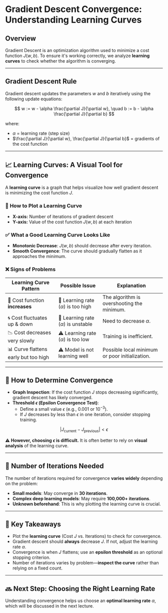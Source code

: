 # Gradient Descent Convergence: Understanding Learning Curves

## **Overview**

Gradient Descent is an optimization algorithm used to minimize a cost function $J(w, b)$. To ensure it's working correctly, we analyze **learning curves** to check whether the algorithm is converging.

---

## **Gradient Descent Rule**

Gradient descent updates the parameters $w$ and $b$ iteratively using the following update equations:

$$
w := w - \alpha \frac{\partial J}{\partial w}, \quad
b := b - \alpha \frac{\partial J}{\partial b}
$$

where:

- $\alpha$ = learning rate (step size)
- $\frac{\partial J}{\partial w}, \frac{\partial J}{\partial b}$ = gradients of the cost function

---

## 📈 **Learning Curves: A Visual Tool for Convergence**

A **learning curve** is a graph that helps visualize how well gradient descent is minimizing the cost function $J$.

### 🔹 **How to Plot a Learning Curve**

- **X-axis:** Number of iterations of gradient descent
- **Y-axis:** Value of the cost function $J(w, b)$ at each iteration

### ✅ **What a Good Learning Curve Looks Like**

- **Monotonic Decrease**: $J(w, b)$ should decrease after every iteration.
- **Smooth Convergence**: The curve should gradually flatten as it approaches the minimum.

### ❌ **Signs of Problems**

| Learning Curve Pattern               | Possible Issue                          | Explanation                                    |
| ------------------------------------ | --------------------------------------- | ---------------------------------------------- |
| 🔺 Cost function **increases**       | 🚨 Learning rate ($\alpha$) is too high | The algorithm is overshooting the minimum.     |
| 🌀 Cost fluctuates up & down         | 🚨 Learning rate ($\alpha$) is unstable | Need to decrease $\alpha$.                     |
| 📉 Cost decreases very slowly        | ⚠️ Learning rate ($\alpha$) is too low  | Training is inefficient.                       |
| 📊 Curve flattens early but too high | ⚠️ Model is not learning well           | Possible local minimum or poor initialization. |

---

## 🎯 **How to Determine Convergence**

- **Graph Inspection**: If the cost function $J$ stops decreasing significantly, gradient descent has likely converged.
- **Threshold $\epsilon$ (Epsilon Convergence Test)**:
  - Define a small value $\epsilon$ (e.g., $0.001$ or $10^{-3}$).
  - If $J$ decreases by less than $\epsilon$ in one iteration, consider stopping training.

$$
| J_{\text{current}} - J_{\text{previous}} | < \epsilon
$$

⚠ **However, choosing $\epsilon$ is difficult.** It is often better to rely on **visual analysis** of the learning curve.

---

## 🔢 **Number of Iterations Needed**

The number of iterations required for convergence **varies widely** depending on the problem:

- **Small models**: May converge in **30 iterations**.
- **Complex deep learning models**: May require **100,000+ iterations**.
- **Unknown beforehand**: This is why plotting the learning curve is crucial.

---

## 🎯 **Key Takeaways**

- Plot the **learning curve** (Cost $J$ vs. Iterations) to check for convergence.
- Gradient descent should **always** decrease $J$. If not, adjust the learning rate $\alpha$.
- Convergence is when $J$ flattens; use an **epsilon threshold** as an optional stopping criterion.
- Number of iterations varies by problem—**inspect the curve** rather than relying on a fixed count.

---

## 🔜 **Next Step: Choosing the Right Learning Rate**

Understanding convergence helps us choose an **optimal learning rate** $\alpha$, which will be discussed in the next lecture.
